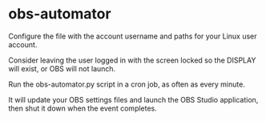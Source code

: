# obs-automator

Configure the file with the account username and paths for your Linux user account.

Consider leaving the user logged in with the screen locked so the DISPLAY will exist, or OBS will not launch.

Run the obs-automator.py script in a cron job, as often as every minute.

It will update your OBS settings files and launch the OBS Studio application, then shut it down when the event completes.
